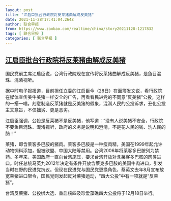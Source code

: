 ```yaml
---
layout: post
title: "江启臣批台行政院将反莱猪曲解成反美猪"
date: 2021-11-28T17:41:04.264Z
author: 联合早报
from: https://www.zaobao.com/realtime/china/story20211128-1217832
tags: [ 联合早报 ]
categories: [ 联合早报 ]
---
```

<!--1638136860000-->
[江启臣批台行政院将反莱猪曲解成反美猪](https://www.zaobao.com/realtime/china/story20211128-1217832)
------

<div>
<p>国民党前主席江启臣说，台湾行政院现在宣传将反莱猪曲解成反美猪，是鱼目混珠、混淆视听。</p><p>据中时电子报报道，目前担任立委的江启臣今（28日）在面簿发文说，看行政院在媒体宣传美牛美猪一样安全的广告，再看看民进党的不同意“反美猪”公投，这样的一搭一唱，刻意制造反莱猪就是反美猪的假象，混淆人民的公投诉求，丑化公投主文意旨，不仅拙劣、更是恶劣。</p><p>江启臣强调，公投是反莱猪不是反美猪，他写道：“没有人说美猪不安全，行政院不要鱼目混珠、混淆视听，政府的义务是说明和澄清，不是花人民的钱、洗人民的脑！”</p><section id="imu"><div id="dfp-ad-imu1">        </div></section><p>莱猪，即含莱客多巴胺的猪肉。莱客多巴胺是一种瘦肉精，美国在1999年起允许动物饲料添加，但被欧盟、中国大陆等禁用。台湾2006年将莱客多巴胺列为禁药。多年来，美国政府一直向台湾施压，要求台湾开放对含莱客多巴胺的肉类进口。时任总统马英九2012年决定有条件开放含莱克多巴胺的美国牛肉进口，引发当时在野的民进党抗议。但现在民进党与国民党更换角色，蔡英文去年8月宣布放宽莱猪进口限令，国民党则发起反对莱猪运动，“四大公投”中有一项就是“反莱猪”。</p><p>台湾反莱猪、公投绑大选、重启核四及珍爱藻礁四大公投将于12月18日举行。<br> </p>      <div class="cx_paywall_placeholder" id="sph_cdp_40"></div>
</div>
